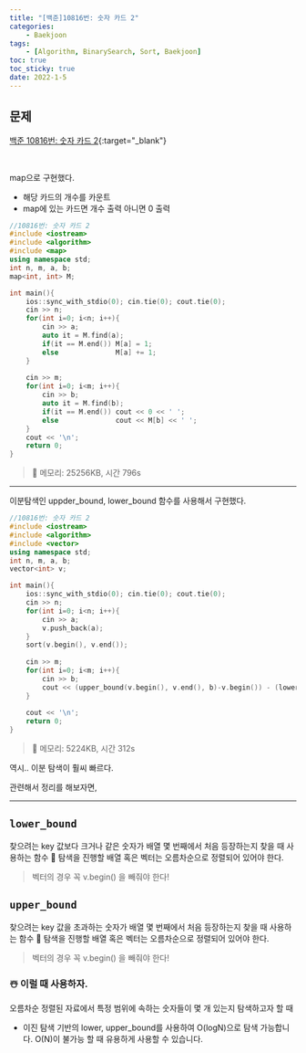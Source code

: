 ```yaml
---
title: "[백준]10816번: 숫자 카드 2"
categories:
    - Baekjoon
tags:
    - [Algorithm, BinarySearch, Sort, Baekjoon]
toc: true
toc_sticky: true
date: 2022-1-5
---
```


## 문제

[백준 10816번: 숫자 카드 2](https://www.acmicpc.net/problem/3273){:target="_blank"}


<br>

map으로 구현했다.
- 해당 카드의 개수를 카운트
- map에 있는 카드면 개수 출력 아니면 0 출력

```cpp
//10816번: 숫자 카드 2
#include <iostream>
#include <algorithm>
#include <map>
using namespace std;
int n, m, a, b;
map<int, int> M;

int main(){
    ios::sync_with_stdio(0); cin.tie(0); cout.tie(0);
    cin >> n;
    for(int i=0; i<n; i++){
        cin >> a;
        auto it = M.find(a);
        if(it == M.end()) M[a] = 1;
        else              M[a] += 1;
    }
    
    cin >> m;
    for(int i=0; i<m; i++){
        cin >> b;
        auto it = M.find(b);
        if(it == M.end()) cout << 0 << ' ';
        else              cout << M[b] << ' ';
    }
    cout << '\n';
    return 0;
}
```

> 🍒 메모리: 25256KB, 시간 796s


---

이분탐색인 uppder_bound, lower_bound 함수를 사용해서 구현했다.

```cpp
//10816번: 숫자 카드 2
#include <iostream>
#include <algorithm>
#include <vector>
using namespace std;
int n, m, a, b;
vector<int> v;

int main(){
    ios::sync_with_stdio(0); cin.tie(0); cout.tie(0);
    cin >> n;
    for(int i=0; i<n; i++){
        cin >> a;
        v.push_back(a);
    }
    sort(v.begin(), v.end());
    
    cin >> m;
    for(int i=0; i<m; i++){
        cin >> b;
        cout << (upper_bound(v.begin(), v.end(), b)-v.begin()) - (lower_bound(v.begin(), v.end(), b)-v.begin()) << ' ';
    }
    
    cout << '\n';
    return 0;
}
```

> 🍒 메모리: 5224KB, 시간 312s

역시.. 이분 탐색이 훨씨 빠르다. 

관련해서 정리를 해보자면,


---

## `lower_bound`
찾으려는 key 값보다 크거나 같은 숫자가 배열 몇 번째에서 처음 등장하는지 찾을 때 사용하는 함수
🍒 탐색을 진행할 배열 혹은 벡터는 오름차순으로 정렬되어 있어야 한다.
> 벡터의 경우 꼭 v.begin() 을 빼줘야 한다!

## `upper_bound`
찾으려는 key 값을 초과하는 숫자가 배열 몇 번째에서 처음 등장하는지 찾을 때 사용하는 함수
🍒 탐색을 진행할 배열 혹은 벡터는 오름차순으로 정렬되어 있어야 한다.
> 벡터의 경우 꼭 v.begin() 을 빼줘야 한다!

### ☃️ 이럴 때 사용하자.
오름차순 정렬된 자료에서 특정 범위에 속하는 숫자들이 몇 개 있는지 탐색하고자 할 때

- 이진 탐색 기반의 lower, upper_bound를 사용하여 O(logN)으로 탐색 가능합니다. O(N)이 불가능 할 때 유용하게 사용할 수 있습니다.